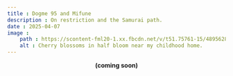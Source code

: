 ```yaml
---
title : Dogme 95 and Mifune
description : On restriction and the Samurai path.
date : 2025-04-07
image :
    path : https://scontent-fml20-1.xx.fbcdn.net/v/t51.75761-15/489562893_18269491267281329_7901604518861216169_n.jpg?stp=dst-jpegr_tt6&_nc_cat=103&ccb=1-7&_nc_sid=127cfc&_nc_ohc=J0Hbvq3S7eoQ7kNvwEpvxNg&_nc_oc=Adk-x2pyaAGxQiA-bVBLv1W6cK9KZAkNLsZAlH5IpbosFJGwJvC7XI7e6SX5iAoh7fM&_nc_zt=23&se=-1&_nc_ht=scontent-fml20-1.xx&_nc_gid=h06y6hV0iFxK1FKBbeNwMg&oh=00_AfFezZcnPJHu5w6STes9ZEDK1KXirUrsV_os6H__0yYsYQ&oe=67FA066F
    alt : Cherry blossoms in half bloom near my childhood home.
---
```


<b><center>(coming soon)</center></b><br>
